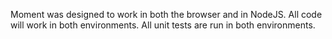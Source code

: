 Moment was designed to work in both the browser and in NodeJS. All code will work in both environments. All unit tests are run in both environments.
